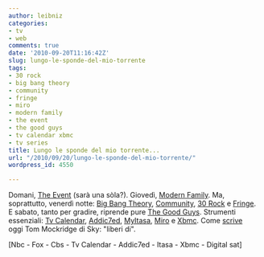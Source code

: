 ```yaml
---
author: leibniz
categories:
- tv
- web
comments: true
date: '2010-09-20T11:16:42Z'
slug: lungo-le-sponde-del-mio-torrente
tags:
- 30 rock
- big bang theory
- community
- fringe
- miro
- modern family
- the event
- the good guys
- tv calendar xbmc
- tv series
title: Lungo le sponde del mio torrente...
url: "/2010/09/20/lungo-le-sponde-del-mio-torrente/"
wordpress_id: 4550

---
```

Domani, [The Event](https://www.nbc.com/the-event/) (sarà una sòla?). Giovedì, [Modern Family](https://abc.go.com/shows/modern-family). Ma, soprattutto, venerdì notte: [Big Bang Theory](https://www.cbs.com/primetime/big_bang_theory/), [Community](https://www.nbc.com/community/), [30 Rock](https://www.nbc.com/30-rock/) e [Fringe](https://www.fox.com/fringe/). E sabato, tanto per gradire, riprende pure [The Good Guys](https://www.fox.com/goodguys/). Strumenti essenziali: [Tv Calendar](https://www.pogdesign.co.uk/cat/), [Addic7ed](https://www.addic7ed.com/), [MyItasa](https://www.italiansubs.net/), [Miro](https://www.getmiro.com/) e [Xbmc](https://xbmc.org/). Come [scrive](https://www.digital-sat.it/new.php?id=23451) oggi Tom Mockridge di Sky: "liberi di".

[Nbc - Fox - Cbs - Tv Calendar - Addic7ed - Itasa - Xbmc - Digital sat]
